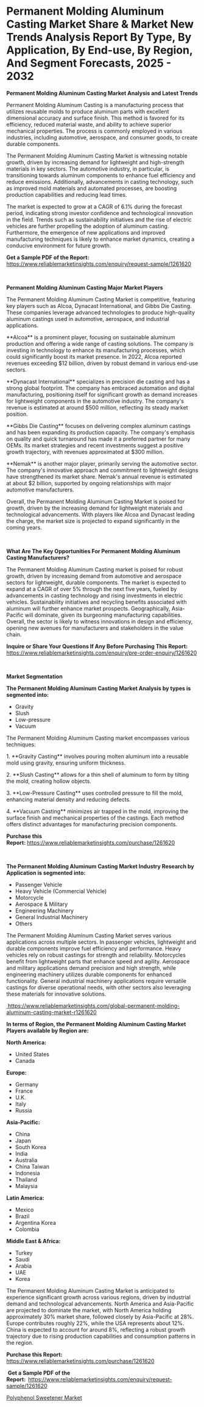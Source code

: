 <p><h1>Permanent Molding Aluminum Casting Market Share & Market New Trends Analysis Report By Type, By Application, By End-use, By Region, And Segment Forecasts, 2025 - 2032</h1></p><p><strong>Permanent Molding Aluminum Casting Market Analysis and Latest Trends</strong></p>
<p><p>Permanent Molding Aluminum Casting is a manufacturing process that utilizes reusable molds to produce aluminum parts with excellent dimensional accuracy and surface finish. This method is favored for its efficiency, reduced material waste, and ability to achieve superior mechanical properties. The process is commonly employed in various industries, including automotive, aerospace, and consumer goods, to create durable components.</p><p>The Permanent Molding Aluminum Casting Market is witnessing notable growth, driven by increasing demand for lightweight and high-strength materials in key sectors. The automotive industry, in particular, is transitioning towards aluminum components to enhance fuel efficiency and reduce emissions. Additionally, advancements in casting technology, such as improved mold materials and automated processes, are boosting production capabilities and reducing lead times.</p><p>The market is expected to grow at a CAGR of 6.1% during the forecast period, indicating strong investor confidence and technological innovation in the field. Trends such as sustainability initiatives and the rise of electric vehicles are further propelling the adoption of aluminum casting. Furthermore, the emergence of new applications and improved manufacturing techniques is likely to enhance market dynamics, creating a conducive environment for future growth.</p></p>
<p><strong>Get a Sample PDF of the Report:&nbsp;</strong> <a href="https://www.reliablemarketinsights.com/enquiry/request-sample/1261620?utm_campaign=3584&utm_medium=2&utm_source=Github&utm_content=ia&utm_term=03042025&utm_id=permanent-molding-aluminum-casting">https://www.reliablemarketinsights.com/enquiry/request-sample/1261620</a></p>
<p>&nbsp;</p>
<p><strong>Permanent Molding Aluminum Casting Major Market Players</strong></p>
<p><p>The Permanent Molding Aluminum Casting Market is competitive, featuring key players such as Alcoa, Dynacast International, and Gibbs Die Casting. These companies leverage advanced technologies to produce high-quality aluminum castings used in automotive, aerospace, and industrial applications.</p><p>**Alcoa** is a prominent player, focusing on sustainable aluminum production and offering a wide range of casting solutions. The company is investing in technology to enhance its manufacturing processes, which could significantly boost its market presence. In 2022, Alcoa reported revenues exceeding $12 billion, driven by robust demand in various end-use sectors.</p><p>**Dynacast International** specializes in precision die casting and has a strong global footprint. The company has embraced automation and digital manufacturing, positioning itself for significant growth as demand increases for lightweight components in the automotive industry. The company's revenue is estimated at around $500 million, reflecting its steady market position.</p><p>**Gibbs Die Casting** focuses on delivering complex aluminum castings and has been expanding its production capacity. The company's emphasis on quality and quick turnaround has made it a preferred partner for many OEMs. Its market strategies and recent investments suggest a positive growth trajectory, with revenues approximated at $300 million.</p><p>**Nemak** is another major player, primarily serving the automotive sector. The company's innovative approach and commitment to lightweight designs have strengthened its market share. Nemak's annual revenue is estimated at about $2 billion, supported by ongoing relationships with major automotive manufacturers.</p><p>Overall, the Permanent Molding Aluminum Casting Market is poised for growth, driven by the increasing demand for lightweight materials and technological advancements. With players like Alcoa and Dynacast leading the charge, the market size is projected to expand significantly in the coming years.</p></p>
<p>&nbsp;</p>
<p><strong>What Are The Key Opportunities For Permanent Molding Aluminum Casting Manufacturers?</strong></p>
<p><p>The Permanent Molding Aluminum Casting market is poised for robust growth, driven by increasing demand from automotive and aerospace sectors for lightweight, durable components. The market is expected to expand at a CAGR of over 5% through the next five years, fueled by advancements in casting technology and rising investments in electric vehicles. Sustainability initiatives and recycling benefits associated with aluminum will further enhance market prospects. Geographically, Asia-Pacific will dominate, given its burgeoning manufacturing capabilities. Overall, the sector is likely to witness innovations in design and efficiency, opening new avenues for manufacturers and stakeholders in the value chain.</p></p>
<p><strong>Inquire or Share Your Questions If Any Before Purchasing This Report:</strong> <a href="https://www.reliablemarketinsights.com/enquiry/pre-order-enquiry/1261620?utm_campaign=3584&utm_medium=2&utm_source=Github&utm_content=ia&utm_term=03042025&utm_id=permanent-molding-aluminum-casting">https://www.reliablemarketinsights.com/enquiry/pre-order-enquiry/1261620</a></p>
<p>&nbsp;</p>
<p><strong>Market Segmentation</strong></p>
<p><strong>The Permanent Molding Aluminum Casting Market Analysis by types is segmented into:</strong></p>
<p><ul><li>Gravity</li><li>Slush</li><li>Low-pressure</li><li>Vacuum</li></ul></p>
<p><p>The Permanent Molding Aluminum Casting market encompasses various techniques: </p><p>1. **Gravity Casting** involves pouring molten aluminum into a reusable mold using gravity, ensuring uniform thickness.</p><p>2. **Slush Casting** allows for a thin shell of aluminum to form by tilting the mold, creating hollow objects.</p><p>3. **Low-Pressure Casting** uses controlled pressure to fill the mold, enhancing material density and reducing defects.</p><p>4. **Vacuum Casting** minimizes air trapped in the mold, improving the surface finish and mechanical properties of the castings. Each method offers distinct advantages for manufacturing precision components.</p></p>
<p><strong>Purchase this Report:&nbsp;</strong><a href="https://www.reliablemarketinsights.com/purchase/1261620?utm_campaign=3584&utm_medium=2&utm_source=Github&utm_content=ia&utm_term=03042025&utm_id=permanent-molding-aluminum-casting">https://www.reliablemarketinsights.com/purchase/1261620</a></p>
<p>&nbsp;</p>
<p><strong>The Permanent Molding Aluminum Casting Market Industry Research by Application is segmented into:</strong></p>
<p><ul><li>Passenger Vehicle</li><li>Heavy Vehicle (Commercial Vehicle)</li><li>Motorcycle</li><li>Aerospace & Military</li><li>Engineering Machinery</li><li>General Industrial Machinery</li><li>Others</li></ul></p>
<p><p>The Permanent Molding Aluminum Casting Market serves various applications across multiple sectors. In passenger vehicles, lightweight and durable components improve fuel efficiency and performance. Heavy vehicles rely on robust castings for strength and reliability. Motorcycles benefit from lightweight parts that enhance speed and agility. Aerospace and military applications demand precision and high strength, while engineering machinery utilizes durable components for enhanced functionality. General industrial machinery applications require versatile castings for diverse operational needs, with other sectors also leveraging these materials for innovative solutions.</p></p>
<p><a href="https://www.reliablemarketinsights.com/global-permanent-molding-aluminum-casting-market-r1261620?utm_campaign=3584&utm_medium=2&utm_source=Github&utm_content=ia&utm_term=03042025&utm_id=permanent-molding-aluminum-casting">&nbsp;https://www.reliablemarketinsights.com/global-permanent-molding-aluminum-casting-market-r1261620</a></p>
<p><strong>In terms of Region, the Permanent Molding Aluminum Casting Market Players available by Region are:</strong></p>
<p>
    <p> <strong> North America: </strong>
        <ul>
            <li>United States</li>
            <li>Canada</li>
        </ul>
        </p> 
    <p> <strong> Europe: </strong>
        <ul>
            <li>Germany</li>
            <li>France</li>
            <li>U.K.</li>
            <li>Italy</li>
            <li>Russia</li>
        </ul>
        </p> 
    <p> <strong> Asia-Pacific: </strong>
        <ul>
            <li>China</li>
            <li>Japan</li>
            <li>South Korea</li>
            <li>India</li>
            <li>Australia</li>
            <li>China Taiwan</li>
            <li>Indonesia</li>
            <li>Thailand</li>
            <li>Malaysia</li>
        </ul>
        </p> 
    <p> <strong> Latin America: </strong>
        <ul>
            <li>Mexico</li>
            <li>Brazil</li>
            <li>Argentina Korea</li>
            <li>Colombia</li>
        </ul>
        </p> 
    <p> <strong> Middle East & Africa: </strong>
        <ul>
            <li>Turkey</li>
            <li>Saudi</li>
            <li>Arabia</li>
            <li>UAE</li>
            <li>Korea</li>
        </ul>
    </p>
    </p>
<p><p>The Permanent Molding Aluminum Casting Market is anticipated to experience significant growth across various regions, driven by industrial demand and technological advancements. North America and Asia-Pacific are projected to dominate the market, with North America holding approximately 30% market share, followed closely by Asia-Pacific at 28%. Europe contributes roughly 22%, while the USA represents about 12%. China is expected to account for around 8%, reflecting a robust growth trajectory due to rising production capabilities and consumption patterns in the region.</p></p>
<p><strong>Purchase this Report: </strong><a href="https://www.reliablemarketinsights.com/purchase/1261620?utm_campaign=3584&utm_medium=2&utm_source=Github&utm_content=ia&utm_term=03042025&utm_id=permanent-molding-aluminum-casting">https://www.reliablemarketinsights.com/purchase/1261620</a></p>
<p>&nbsp;<strong>Get a Sample PDF of the Report:&nbsp;&nbsp;</strong><a href="https://www.reliablemarketinsights.com/enquiry/request-sample/1261620?utm_campaign=3584&utm_medium=2&utm_source=Github&utm_content=ia&utm_term=03042025&utm_id=permanent-molding-aluminum-casting">https://www.reliablemarketinsights.com/enquiry/request-sample/1261620</a></p>
<p><strong></strong></p>
<p><p><a href="https://github.com/zakkistuey/Market-Research-Report-List-1/blob/main/polyphenol-sweetener-market.md?utm_campaign=3584&utm_medium=2&utm_source=Github&utm_content=ia&utm_term=03042025&utm_id=permanent-molding-aluminum-casting">Polyphenol Sweetener Market</a></p></p>